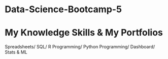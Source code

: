 # Data-Science-Bootcamp-5
# My Knowledge Skills & My Portfolios
  Spreadsheets/
  SQL/
  R Programming/
  Python Programming/
  Dashboard/
  Stats & ML
